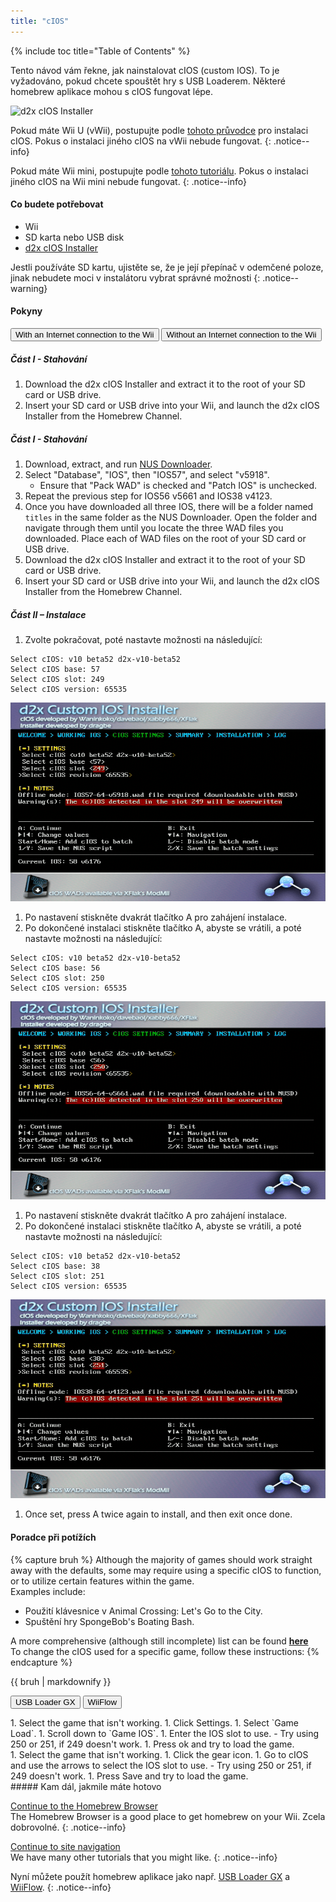 ```yaml
---
title: "cIOS"
---
```


{% include toc title="Table of Contents" %}

Tento návod vám řekne, jak nainstalovat cIOS (custom IOS). To je vyžadováno, pokud chcete spouštět hry s USB Loaderem. Některé homebrew aplikace mohou s cIOS fungovat lépe.

![d2x cIOS Installer](/images/cios/cIOS.png)

Pokud máte Wii U (vWii), postupujte podle [tohoto průvodce](https://wiiu.hacks.guide/#/vwii-modding) pro instalaci cIOS. Pokus o instalaci jiného cIOS na vWii nebude fungovat.
{: .notice--info}

Pokud máte Wii mini, postupujte podle [tohoto tutoriálu](cios-mini). Pokus o instalaci jiného cIOS na Wii mini nebude fungovat.
{: .notice--info}

#### Co budete potřebovat

- Wii
- SD karta nebo USB disk
- [d2x cIOS Installer](https://hbb1.oscwii.org/hbb/d2x-cios-installer/d2x-cios-installer.zip)

Jestli používáte SD kartu, ujistěte se, že je její přepínač v odemčené poloze, jinak nebudete moci v instalátoru vybrat správné možnosti
{: .notice--warning}

#### Pokyny

<button class="tablinks btn btn--large btn--primary" id="defaultOpen" onclick="openTab(event, 'with-connection')">With an Internet connection to the Wii</button>
<button class="tablinks btn btn--large btn--info" onclick="openTab(event, 'without-connection')">Without an Internet connection to the Wii</button>

<div id="with-connection" class="blanktabcontent" markdown="1">

##### Část I - Stahování

1. Download the d2x cIOS Installer and extract it to the root of your SD card or USB drive.
1. Insert your SD card or USB drive into your Wii, and launch the d2x cIOS Installer from the Homebrew Channel.
</div>
<div id="without-connection" class="blanktabcontent" markdown="1">

##### Část I - Stahování

1. Download, extract, and run [NUS Downloader](https://github.com/WiiDatabase/nusdownloader/releases/latest/download/NUSD-Mod-NUS-Fix.zip).
1. Select "Database", "IOS", then "IOS57", and select "v5918".
   - Ensure that "Pack WAD" is checked and "Patch IOS" is unchecked.
1. Repeat the previous step for IOS56 v5661 and IOS38 v4123.
1. Once you have downloaded all three IOS, there will be a folder named `titles` in the same folder as the NUS Downloader. Open the folder and navigate through them until you locate the three WAD files you downloaded. Place each of WAD files on the root of your SD card or USB drive.
1. Download the d2x cIOS Installer and extract it to the root of your SD card or USB drive.
1. Insert your SD card or USB drive into your Wii, and launch the d2x cIOS Installer from the Homebrew Channel.
</div>

##### Část II – Instalace

1. Zvolte pokračovat, poté nastavte možnosti na následující:

```
Select cIOS: v10 beta52 d2x-v10-beta52
Select cIOS base: 57
Select cIOS slot: 249
Select cIOS version: 65535
```

![Install cIOS 249](/images/cios/Install249.png)

1. Po nastavení stiskněte dvakrát tlačítko A pro zahájení instalace.
1. Po dokončené instalaci stiskněte tlačítko A, abyste se vrátili, a poté nastavte možnosti na následující:

```
Select cIOS: v10 beta52 d2x-v10-beta52
Select cIOS base: 56
Select cIOS slot: 250
Select cIOS version: 65535
```

![Install cIOS 250](/images/cios/Install250.png)

1. Po nastavení stiskněte dvakrát tlačítko A pro zahájení instalace.
1. Po dokončené instalaci stiskněte tlačítko A, abyste se vrátili, a poté nastavte možnosti na následující:

```
Select cIOS: v10 beta52 d2x-v10-beta52
Select cIOS base: 38
Select cIOS slot: 251
Select cIOS version: 65535
```

![Install cIOS 251](/images/cios/Install251.png)

1. Once set, press A twice again to install, and then exit once done.

#### Poradce při potížích

{% capture bruh %}
Although the majority of games should work straight away with the defaults, some may require using a specific cIOS to function, or to utilize certain features within the game.<br> Examples include:

- Použití klávesnice v Animal Crossing: Let's Go to the City.
- Spuštění hry SpongeBob's Boating Bash.

A more comprehensive (although still incomplete) list can be found [**here**](https://wiki.gbatemp.net/wiki/Wii_cIOS_base_Compatibility_List)<br> To change the cIOS used for a specific game, follow these instructions:
{% endcapture %}

<div class="notice--warning">{{ bruh | markdownify }}</div>

<button class="tablinks btn btn--large btn--primary" id="defaultOpen" onclick="openTab(event, 'usbloadergx')">USB Loader GX</button>
<button class="tablinks btn btn--large btn--info" onclick="openTab(event, 'wiiflow')">WiiFlow</button>

<div id="usbloadergx" class="blanktabcontent" markdown="1">
1. Select the game that isn't working.
1. Click Settings.
1. Select `Game Load`.
1. Scroll down to `Game IOS`.
1. Enter the IOS slot to use.
    - Try using 250 or 251, if 249 doesn't work.
1. Press ok and try to load the game.
</div>
<div id="wiiflow" class="blanktabcontent" markdown="1">
1. Select the game that isn't working.
1. Click the gear icon.
1. Go to cIOS and use the arrows to select the IOS slot to use.
    - Try using 250 or 251, if 249 doesn't work.
1. Press Save and try to load the game.
</div>
##### Kam dál, jakmile máte hotovo

[Continue to the Homebrew Browser](hbb)<br> The Homebrew Browser is a good place to get homebrew on your Wii. Zcela dobrovolné.
{: .notice--info}

[Continue to site navigation](site-navigation)<br> We have many other tutorials that you might like.
{: .notice--info}

Nyní můžete použít homebrew aplikace jako např. [USB Loader GX](usbloadergx) a [WiiFlow](wiiflow).
{: .notice--info}

<script>
    let tabcontent = document.getElementsByClassName("blanktabcontent");
    let tablinks = document.getElementsByClassName("tablinks");

    function openTab(evt, tabName) {
        let element;

        for (element of tabcontent) {
            element.style.display = "none";
        }

        for (element of tablinks) {
            element.className = element.className.replace("btn--primary", "btn--info");
            if (!element.className.includes('btn--info'))
                element.className += " btn--info";
        }

        document.getElementById(tabName).style.display = "block";
        evt.currentTarget.className = evt.currentTarget.className.replace("btn--info", "btn--primary");
    }

    // Get the element with id="defaultOpen" and click on it
    document.getElementById("defaultOpen").click();
</script>
